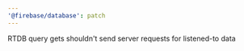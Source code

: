 ```yaml
---
'@firebase/database': patch
---
```


RTDB query gets shouldn't send server requests for listened-to data
